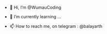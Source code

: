 - 👋 Hi, I’m @WumauCoding
- 🌱 I’m currently learning ...

- 📫 How to reach me, on telegram : @balayarth
